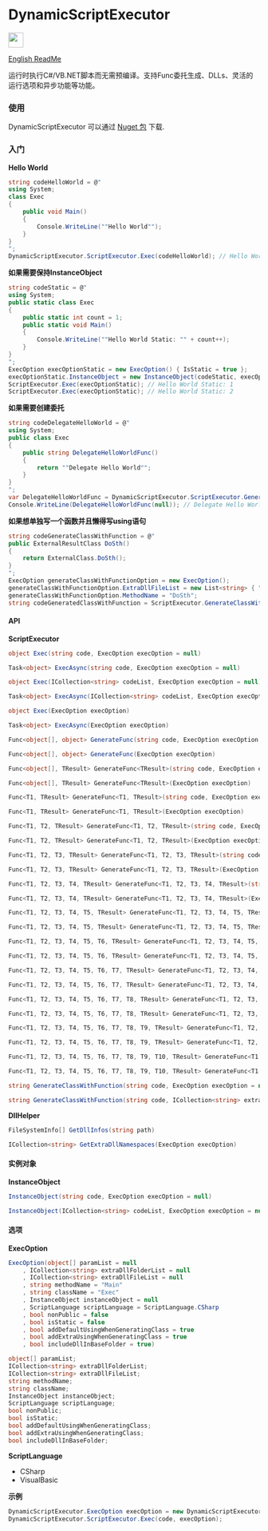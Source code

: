 # DynamicScriptExecutor
<img src="https://www.nuget.org/Content/gallery/img/logo-header.svg?sanitize=true" height="30px">

[English ReadMe](README.md)
  
运行时执行C#/VB.NET脚本而无需预编译。支持Func委托生成、DLLs、灵活的运行选项和异步功能等功能。

### 使用
DynamicScriptExecutor 可以通过 [Nuget 包](https://www.nuget.org/packages/ZjzMisaka.DynamicScriptExecutor/) 下载.

### 入门
**Hello World**
``` csharp
string codeHelloWorld = @"
using System;
class Exec
{
    public void Main()
    {
        Console.WriteLine(""Hello World"");
    }
}
";
DynamicScriptExecutor.ScriptExecutor.Exec(codeHelloWorld); // Hello World
```
**如果需要保持InstanceObject**
``` csharp
string codeStatic = @"
using System;
public static class Exec
{
    public static int count = 1;
    public static void Main()
    {
        Console.WriteLine(""Hello World Static: "" + count++);
    }
}
";
ExecOption execOptionStatic = new ExecOption() { IsStatic = true };
execOptionStatic.InstanceObject = new InstanceObject(codeStatic, execOptionStatic);
ScriptExecutor.Exec(execOptionStatic); // Hello World Static: 1
ScriptExecutor.Exec(execOptionStatic); // Hello World Static: 2
```
**如果需要创建委托**
``` csharp
string codeDelegateHelloWorld = @"
using System;
public class Exec
{
    public string DelegateHelloWorldFunc()
    {
        return ""Delegate Hello World"";
    }
}
";
var DelegateHelloWorldFunc = DynamicScriptExecutor.ScriptExecutor.GenerateFunc<string>(codeDelegateHelloWorld, new ExecOption() { MethodName = "DelegateHelloWorldFunc" });
Console.WriteLine(DelegateHelloWorldFunc(null)); // Delegate Hello World
```
**如果想单独写一个函数并且懒得写using语句**
``` csharp
string codeGenerateClassWithFunction = @"
public ExternalResultClass DoSth()
{
    return ExternalClass.DoSth();
}
";
ExecOption generateClassWithFunctionOption = new ExecOption();
generateClassWithFunctionOption.ExtraDllFileList = new List<string> { "ExternalDll.dll" };
generateClassWithFunctionOption.MethodName = "DoSth";
string codeGeneratedClassWithFunction = ScriptExecutor.GenerateClassWithFunction(codeGenerateClassWithFunction, generateClassWithFunctionOption);
```

#### API
**ScriptExecutor**
``` csharp
object Exec(string code, ExecOption execOption = null)
```
``` csharp
Task<object> ExecAsync(string code, ExecOption execOption = null)
```
``` csharp
object Exec(ICollection<string> codeList, ExecOption execOption = null)
```
``` csharp
Task<object> ExecAsync(ICollection<string> codeList, ExecOption execOption = null)
```
``` csharp
object Exec(ExecOption execOption)
```
``` csharp
Task<object> ExecAsync(ExecOption execOption)
```
``` csharp
Func<object[], object> GenerateFunc(string code, ExecOption execOption = null)
```
``` csharp
Func<object[], object> GenerateFunc(ExecOption execOption)
```
``` csharp
Func<object[], TResult> GenerateFunc<TResult>(string code, ExecOption execOption = null)
```
``` csharp
Func<object[], TResult> GenerateFunc<TResult>(ExecOption execOption)
```
``` csharp
Func<T1, TResult> GenerateFunc<T1, TResult>(string code, ExecOption execOption = null)
```
``` csharp
Func<T1, TResult> GenerateFunc<T1, TResult>(ExecOption execOption)
```
``` csharp
Func<T1, T2, TResult> GenerateFunc<T1, T2, TResult>(string code, ExecOption execOption = null)
```
``` csharp
Func<T1, T2, TResult> GenerateFunc<T1, T2, TResult>(ExecOption execOption)
```
``` csharp
Func<T1, T2, T3, TResult> GenerateFunc<T1, T2, T3, TResult>(string code, ExecOption execOption = null)
```
``` csharp
Func<T1, T2, T3, TResult> GenerateFunc<T1, T2, T3, TResult>(ExecOption execOption)
```
``` csharp
Func<T1, T2, T3, T4, TResult> GenerateFunc<T1, T2, T3, T4, TResult>(string code, ExecOption execOption = null)
```
``` csharp
Func<T1, T2, T3, T4, TResult> GenerateFunc<T1, T2, T3, T4, TResult>(ExecOption execOption)
```
``` csharp
Func<T1, T2, T3, T4, T5, TResult> GenerateFunc<T1, T2, T3, T4, T5, TResult>(string code, ExecOption execOption = null)
```
``` csharp
Func<T1, T2, T3, T4, T5, TResult> GenerateFunc<T1, T2, T3, T4, T5, TResult>(ExecOption execOption)
```
``` csharp
Func<T1, T2, T3, T4, T5, T6, TResult> GenerateFunc<T1, T2, T3, T4, T5, T6, TResult>(string code, ExecOption execOption = null)
```
``` csharp
Func<T1, T2, T3, T4, T5, T6, TResult> GenerateFunc<T1, T2, T3, T4, T5, T6, TResult>(ExecOption execOption)
```
``` csharp
Func<T1, T2, T3, T4, T5, T6, T7, TResult> GenerateFunc<T1, T2, T3, T4, T5, T6, T7, TResult>(string code, ExecOption execOption = null)
```
``` csharp
Func<T1, T2, T3, T4, T5, T6, T7, TResult> GenerateFunc<T1, T2, T3, T4, T5, T6, T7, TResult>(ExecOption execOption)
```
``` csharp
Func<T1, T2, T3, T4, T5, T6, T7, T8, TResult> GenerateFunc<T1, T2, T3, T4, T5, T6, T7, T8, TResult>(string code, ExecOption execOption = null)
```
``` csharp
Func<T1, T2, T3, T4, T5, T6, T7, T8, TResult> GenerateFunc<T1, T2, T3, T4, T5, T6, T7, T8, TResult>(ExecOption execOption)
```
``` csharp
Func<T1, T2, T3, T4, T5, T6, T7, T8, T9, TResult> GenerateFunc<T1, T2, T3, T4, T5, T6, T7, T8, T9, TResult>(string code, ExecOption execOption = null)
```
``` csharp
Func<T1, T2, T3, T4, T5, T6, T7, T8, T9, TResult> GenerateFunc<T1, T2, T3, T4, T5, T6, T7, T8, T9, TResult>(ExecOption execOption)
```
``` csharp
Func<T1, T2, T3, T4, T5, T6, T7, T8, T9, T10, TResult> GenerateFunc<T1, T2, T3, T4, T5, T6, T7, T8, T9, T10, TResult>(string code, ExecOption execOption = null)
```
``` csharp
Func<T1, T2, T3, T4, T5, T6, T7, T8, T9, T10, TResult> GenerateFunc<T1, T2, T3, T4, T5, T6, T7, T8, T9, T10, TResult>(ExecOption execOption)
```
``` csharp
string GenerateClassWithFunction(string code, ExecOption execOption = null)
```
``` csharp
string GenerateClassWithFunction(string code, ICollection<string> extraDllNamespaces, ExecOption execOption = null)
```
**DllHelper**
``` csharp
FileSystemInfo[] GetDllInfos(string path)
```
``` csharp
ICollection<string> GetExtraDllNamespaces(ExecOption execOption)
```

#### 实例对象
**InstanceObject**
``` csharp
InstanceObject(string code, ExecOption execOption = null)
```
``` csharp
InstanceObject(ICollection<string> codeList, ExecOption execOption = null)
```

#### 选项
**ExecOption**
``` csharp
ExecOption(object[] paramList = null
    , ICollection<string> extraDllFolderList = null
    , ICollection<string> extraDllFileList = null
    , string methodName = "Main"
    , string className = "Exec"
    , InstanceObject instanceObject = null
    , ScriptLanguage scriptLanguage = ScriptLanguage.CSharp
    , bool nonPublic = false
    , bool isStatic = false
    , bool addDefaultUsingWhenGeneratingClass = true
    , bool addExtraUsingWhenGeneratingClass = true
    , bool includeDllInBaseFolder = true)
```
``` csharp
object[] paramList;
ICollection<string> extraDllFolderList;
ICollection<string> extraDllFileList;
string methodName;
string className;
InstanceObject instanceObject;
ScriptLanguage scriptLanguage;
bool nonPublic;
bool isStatic;
bool addDefaultUsingWhenGeneratingClass;
bool addExtraUsingWhenGeneratingClass;
bool includeDllInBaseFolder;
```
**ScriptLanguage**
- CSharp
- VisualBasic

**示例**
``` csharp
DynamicScriptExecutor.ExecOption execOption = new DynamicScriptExecutor.ExecOption(...);
DynamicScriptExecutor.ScriptExecutor.Exec(code, execOption);
```

